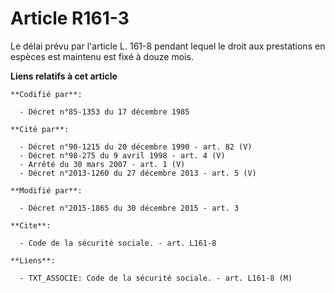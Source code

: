 # Article R161-3

Le délai prévu par l'article L. 161-8 pendant lequel le droit aux prestations en espèces est maintenu est fixé à douze mois.

**Liens relatifs à cet article**

	**Codifié par**:

	  - Décret n°85-1353 du 17 décembre 1985

	**Cité par**:

	  - Décret n°90-1215 du 20 décembre 1990 - art. 82 (V)
	  - Décret n°98-275 du 9 avril 1998 - art. 4 (V)
	  - Arrêté du 30 mars 2007 - art. 1 (V)
	  - Décret n°2013-1260 du 27 décembre 2013 - art. 5 (V)

	**Modifié par**:

	  - Décret n°2015-1865 du 30 décembre 2015 - art. 3

	**Cite**:

	  - Code de la sécurité sociale. - art. L161-8

	**Liens**:

	  - TXT_ASSOCIE: Code de la sécurité sociale. - art. L161-8 (M)
